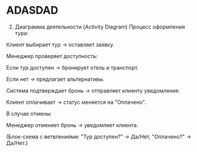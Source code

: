 # ADASDAD
2. Диаграмма деятельности (Activity Diagram)
Процесс оформления тура:

Клиент выбирает тур → оставляет заявку.

Менеджер проверяет доступность:

Если тур доступен → бронирует отель и транспорт.

Если нет → предлагает альтернативы.

Система подтверждает бронь → отправляет клиенту уведомление.

Клиент оплачивает → статус меняется на "Оплачено".

В случае отмены:

Менеджер отменяет бронь → уведомляет клиента.

(Блок-схема с ветвлениями: "Тур доступен?" → Да/Нет, "Оплачено?" → Да/Нет.)
